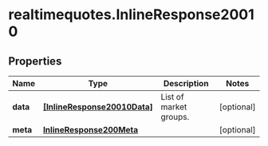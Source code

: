 # realtimequotes.InlineResponse20010

## Properties

Name | Type | Description | Notes
------------ | ------------- | ------------- | -------------
**data** | [**[InlineResponse20010Data]**](InlineResponse20010Data.md) | List of market groups. | [optional] 
**meta** | [**InlineResponse200Meta**](InlineResponse200Meta.md) |  | [optional] 


